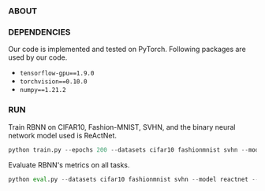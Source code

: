 #  

### ABOUT

### DEPENDENCIES
Our code is implemented and tested on PyTorch. Following packages are used by our code.
- `tensorflow-gpu==1.9.0`
- `torchvision==0.10.0`
- `numpy==1.21.2`

### RUN
Train RBNN on CIFAR10, Fashion-MNIST, SVHN, and the binary neural network model used is ReActNet.
```python
python train.py --epochs 200 --datasets cifar10 fashionmnist svhn --model reactnet --seed 0 --save result
```
Evaluate RBNN's metrics on all tasks.
```python
python eval.py --datasets cifar10 fashionmnist svhn --model reactnet --seed 0 --load result
```
